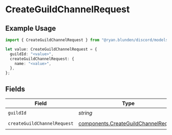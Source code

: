 # CreateGuildChannelRequest

## Example Usage

```typescript
import { CreateGuildChannelRequest } from "@ryan.blunden/discord/models/operations";

let value: CreateGuildChannelRequest = {
  guildId: "<value>",
  createGuildChannelRequest: {
    name: "<value>",
  },
};
```

## Fields

| Field                                                                                        | Type                                                                                         | Required                                                                                     | Description                                                                                  |
| -------------------------------------------------------------------------------------------- | -------------------------------------------------------------------------------------------- | -------------------------------------------------------------------------------------------- | -------------------------------------------------------------------------------------------- |
| `guildId`                                                                                    | *string*                                                                                     | :heavy_check_mark:                                                                           | N/A                                                                                          |
| `createGuildChannelRequest`                                                                  | [components.CreateGuildChannelRequest](../../models/components/createguildchannelrequest.md) | :heavy_check_mark:                                                                           | N/A                                                                                          |